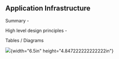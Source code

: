 ## Application Infrastructure

Summary -

High level design principles -

Tables / Diagrams

![](./media/image3.png){width="6.5in" height="4.847222222222222in"}
